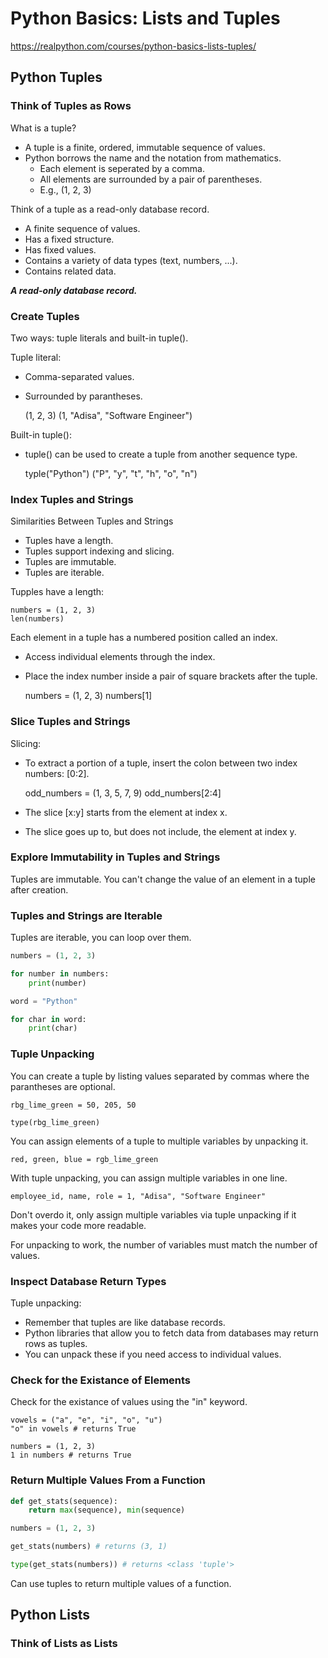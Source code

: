 # Python Basics: Lists and Tuples
https://realpython.com/courses/python-basics-lists-tuples/

## Python Tuples

### Think of Tuples as Rows

What is a tuple?
- A tuple is a finite, ordered, immutable sequence of values.
- Python borrows the name and the notation from mathematics.
	- Each element is seperated by a comma.
	- All elements are surrounded by a pair of parentheses.
	- E.g., (1, 2, 3)
	
 Think of a tuple as a read-only database record.
 - A finite sequence of values.
 - Has a fixed structure.
 - Has fixed values.
 - Contains a variety of data types (text, numbers, ...).
 - Contains related data.
 
***A read-only database record.***
 
### Create Tuples

Two ways: tuple literals and built-in tuple().

Tuple literal:
- Comma-separated values.
- Surrounded by parantheses.

	(1, 2, 3)
	(1, "Adisa", "Software Engineer")

Built-in tuple():
- tuple() can be used to create a tuple from another sequence type.

	typle("Python")
	("P", "y", "t", "h", "o", "n")

### Index Tuples and Strings

Similarities Between Tuples and Strings
- Tuples have a length.
- Tuples support indexing and slicing.
- Tuples are immutable.
- Tuples are iterable.

Tupples have a length:

	numbers = (1, 2, 3)
	len(numbers)

Each element in a tuple has a numbered position called an index.
- Access individual elements through the index.
- Place the index number inside a pair of square brackets after the tuple.

	numbers = (1, 2, 3)
	numbers[1]
	
### Slice Tuples and Strings

Slicing:
- To extract a portion of a tuple, insert the colon between two index numbers: [0:2].

	odd_numbers = (1, 3, 5, 7, 9)
	odd_numbers[2:4]

- The slice [x:y] starts from the element at index x.
- The slice goes up to, but does not include, the element at index y.

### Explore Immutability in Tuples and Strings

Tuples are immutable. You can't change the value of an element in a tuple after creation.

### Tuples and Strings are Iterable

Tuples are iterable, you can loop over them.

```python
numbers = (1, 2, 3)

for number in numbers:
    print(number)
```

```python
word = "Python"

for char in word:
    print(char)
```

### Tuple Unpacking

You can create a tuple by listing values separated by commas where the parantheses are optional.

	rbg_lime_green = 50, 205, 50

	type(rbg_lime_green)

You can assign elements of a tuple to multiple variables by unpacking it.

	red, green, blue = rgb_lime_green

With tuple unpacking, you can assign multiple variables in one line.

	employee_id, name, role = 1, "Adisa", "Software Engineer"

Don't overdo it, only assign multiple variables via tuple unpacking if it makes your code more readable.

For unpacking to work, the number of variables must match the number of values.

### Inspect Database Return Types

Tuple unpacking:
- Remember that tuples are like database records.
- Python libraries that allow you to fetch data from databases may return rows as tuples.
- You can unpack these if you need access to individual values.

### Check for the Existance of Elements

Check for the existance of values using the "in" keyword.

	vowels = ("a", "e", "i", "o", "u")
	"o" in vowels # returns True

	numbers = (1, 2, 3)
	1 in numbers # returns True

### Return Multiple Values From a Function

```python
def get_stats(sequence):
    return max(sequence), min(sequence)

numbers = (1, 2, 3)

get_stats(numbers) # returns (3, 1)

type(get_stats(numbers)) # returns <class 'tuple'>
```

Can use tuples to return multiple values of a function.

## Python Lists

### Think of Lists as Lists


